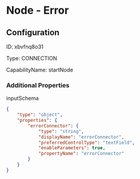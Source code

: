 # Node - Error
## Configuration
ID:  xbvfnq8o31

Type: CONNECTION 

CapabilityName: startNode






### Additional Properties
inputSchema
```json 
{
	"type": "object",
	"properties": {
		"errorConnector": {
			"type": "string",
			"displayName": "errorConnector",
			"preferredControlType": "textField",
			"enableParameters": true,
			"propertyName": "errorConnector"
		}
	}
}
```




